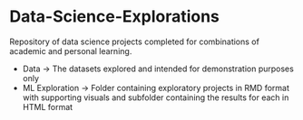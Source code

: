 # Data-Science-Explorations
Repository of data science projects completed for combinations of academic and personal learning. <br>
  - Data -> The datasets explored and intended for demonstration purposes only <br>
  - ML Exploration -> Folder containing exploratory projects in RMD format with supporting visuals and subfolder containing the results for each in HTML format
